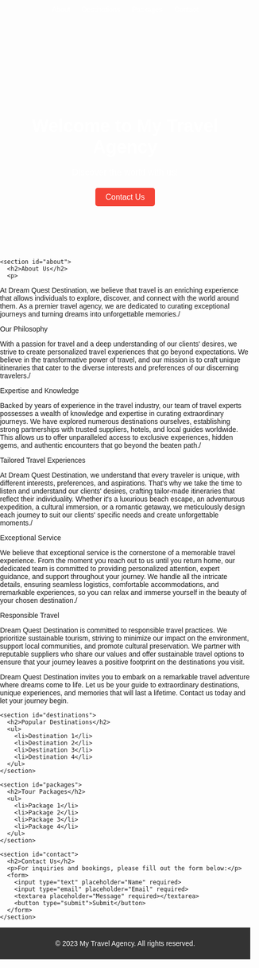 <!DOCTYPE html>
<html lang="en">
<head>
  <meta charset="UTF-8">
  <meta name="viewport" content="width=device-width, initial-scale=1.0">
  <title>My Travel Agency</title>
  <style>
    /* Add your custom CSS styles here */
    body {
      font-family: Arial, sans-serif;
      margin: 0;
      padding: 0;
    }

    header {
      background-color: #333;
      color: #fff;
      padding: 10px;
      text-align: center;
    }

    nav ul {
      list-style-type: none;
      padding: 0;
    }

    nav li {
      display: inline;
      margin: 10px;
    }

    nav a {
      color: #fff;
      text-decoration: none;
    }

    #hero {
      background-image: url('your-image.jpg');
      background-size: cover;
      background-position: center;
      color: #fff;
      text-align: center;
      padding: 100px 0;
    }

    #hero h1 {
      font-size: 36px;
      margin-bottom: 20px;
    }

    #hero p {
      font-size: 18px;
      margin-bottom: 30px;
    }

    #hero a {
      background-color: #f44336;
      color: #fff;
      padding: 10px 20px;
      text-decoration: none;
      border-radius: 5px;
      font-size: 16px;
    }

    #about {
      padding: 50px;
      background-color: #f9f9f9;
    }

    #about h2 {
      font-size: 30px;
      margin-bottom: 20px;
    }

    #destinations {
      padding: 50px;
    }

    #destinations h2 {
      font-size: 30px;
      margin-bottom: 20px;
    }

    #destinations ul {
      list-style-type: none;
      padding: 0;
    }

    #destinations li {
      font-size: 18px;
      margin-bottom: 10px;
    }

    #packages {
      padding: 50px;
      background-color: #f9f9f9;
    }

    #packages h2 {
      font-size: 30px;
      margin-bottom: 20px;
    }

    #packages ul {
      list-style-type: none;
      padding: 0;
    }

    #packages li {
      font-size: 18px;
      margin-bottom: 10px;
    }

    #contact {
      padding: 50px;
    }

    #contact h2 {
      font-size: 30px;
      margin-bottom: 20px;
    }

    #contact p {
      font-size: 18px;
      margin-bottom: 30px;
    }

    form input,
    form textarea,
    form button {
      display: block;
      width: 100%;
      margin-bottom: 20px;
      padding: 10px;
      font-size: 16px;
    }

    form button {
      background-color: #f44336;
      color: #fff;
      border: none;
      cursor: pointer;
      border-radius: 5px;
      padding: 10px 20px;
      font-size: 16px;
    }

    footer {
      background-color: #333;
      color: #fff;
      padding: 10px;
      text-align: center;
    }
  </style>
</head>
<body>
  <header>
    <nav>
      <ul>
        <li><a href="#about">About</a></li>
        <li><a href="#destinations">Destinations</a></li>
        <li><a href="#packages">Packages</a></li>
        <li><a href="#contact">Contact</a></li>
      </ul>
    </nav>
  </header>

  <main>
    <section id="hero">
      <h1>Welcome to My Travel Agency</h1>
      <p>Discover the world with us!</p>
      <a href="#contact">Contact Us</a>
    </section>

    <section id="about">
      <h2>About Us</h2>
      <p>

At Dream Quest Destination, we believe that travel is an enriching experience that allows individuals to explore, discover, and connect with the world around them. As a premier travel agency, we are dedicated to curating exceptional journeys and turning dreams into unforgettable memories./<p>

<p>Our Philosophy

With a passion for travel and a deep understanding of our clients' desires, we strive to create personalized travel experiences that go beyond expectations. We believe in the transformative power of travel, and our mission is to craft unique itineraries that cater to the diverse interests and preferences of our discerning travelers./<P>

<p>Expertise and Knowledge

Backed by years of experience in the travel industry, our team of travel experts possesses a wealth of knowledge and expertise in curating extraordinary journeys. We have explored numerous destinations ourselves, establishing strong partnerships with trusted suppliers, hotels, and local guides worldwide. This allows us to offer unparalleled access to exclusive experiences, hidden gems, and authentic encounters that go beyond the beaten path./<p>

<p>Tailored Travel Experiences

At Dream Quest Destination, we understand that every traveler is unique, with different interests, preferences, and aspirations. That's why we take the time to listen and understand our clients' desires, crafting tailor-made itineraries that reflect their individuality. Whether it's a luxurious beach escape, an adventurous expedition, a cultural immersion, or a romantic getaway, we meticulously design each journey to suit our clients' specific needs and create unforgettable moments./<p>

<p>Exceptional Service

We believe that exceptional service is the cornerstone of a memorable travel experience. From the moment you reach out to us until you return home, our dedicated team is committed to providing personalized attention, expert guidance, and support throughout your journey. We handle all the intricate details, ensuring seamless logistics, comfortable accommodations, and remarkable experiences, so you can relax and immerse yourself in the beauty of your chosen destination./<p>

<p>Responsible Travel

Dream Quest Destination is committed to responsible travel practices. We prioritize sustainable tourism, striving to minimize our impact on the environment, support local communities, and promote cultural preservation. We partner with reputable suppliers who share our values and offer sustainable travel options to ensure that your journey leaves a positive footprint on the destinations you visit.

Dream Quest Destination invites you to embark on a remarkable travel adventure where dreams come to life. Let us be your guide to extraordinary destinations, unique experiences, and memories that will last a lifetime. Contact us today and let your journey begin.</p>
    </section>

    <section id="destinations">
      <h2>Popular Destinations</h2>
      <ul>
        <li>Destination 1</li>
        <li>Destination 2</li>
        <li>Destination 3</li>
        <li>Destination 4</li>
      </ul>
    </section>

    <section id="packages">
      <h2>Tour Packages</h2>
      <ul>
        <li>Package 1</li>
        <li>Package 2</li>
        <li>Package 3</li>
        <li>Package 4</li>
      </ul>
    </section>

    <section id="contact">
      <h2>Contact Us</h2>
      <p>For inquiries and bookings, please fill out the form below:</p>
      <form>
        <input type="text" placeholder="Name" required>
        <input type="email" placeholder="Email" required>
        <textarea placeholder="Message" required></textarea>
        <button type="submit">Submit</button>
      </form>
    </section>
  </main>

  <footer>
    <p>&copy; 2023 My Travel Agency. All rights reserved.</p>
  </footer>
</body>
</html>
